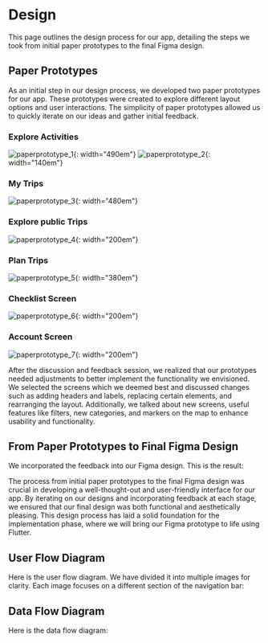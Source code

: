 # Design

This page outlines the design process for our app, detailing the steps we took from initial paper prototypes to the final Figma design.

## Paper Prototypes

As an initial step in our design process, we developed two paper prototypes for our app. These prototypes were created to explore different layout options and user interactions. The simplicity of paper prototypes allowed us to quickly iterate on our ideas and gather initial feedback. 

### Explore Activities
![paperprototype_1](assets/images/paperprototype_1.png){: width="490em"}
![paperprototype_2](assets/images/paperprototype_2.png){: width="140em"}

### My Trips
![paperprototype_3](assets/images/paperprototype_3.png){: width="480em"}
### Explore public Trips
![paperprototype_4](assets/images/paperprototype_4.png){: width="200em"}
### Plan Trips
![paperprototype_5](assets/images/paperprototype_5.png){: width="380em"}
### Checklist Screen
![paperprototype_6](assets/images/paperprototype_6.png){: width="200em"}
### Account Screen
![paperprototype_7](assets/images/paperpapertype_7.png){: width="200em"}

After the discussion and feedback session, we realized that our prototypes needed adjustments to better implement the functionality we envisioned. We selected the screens which we deemed best and discussed changes such as adding headers and labels, replacing certain elements, and rearranging the layout. Additionally, we talked about new screens, useful features like filters, new categories, and markers on the map to enhance usability and functionality.

## From Paper Prototypes to Final Figma Design

We incorporated the feedback into our Figma design. This is the result:



The process from initial paper prototypes to the final Figma design was crucial in developing a well-thought-out and user-friendly interface for our app. By iterating on our designs and incorporating feedback at each stage, we ensured that our final design was both functional and aesthetically pleasing. This design process has laid a solid foundation for the implementation phase, where we will bring our Figma prototype to life using Flutter.

## User Flow Diagram

Here is the user flow diagram. We have divided it into multiple images for clarity. Each image focuses on a different section of the navigation bar:



## Data Flow Diagram

Here is the data flow diagram:


